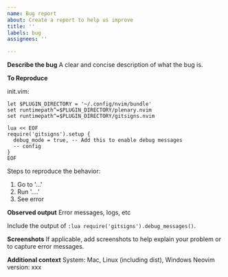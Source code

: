 ```yaml
---
name: Bug report
about: Create a report to help us improve
title: ''
labels: bug
assignees: ''

---
```


**Describe the bug**
A clear and concise description of what the bug is.

**To Reproduce**

init.vim:

```vim
let $PLUGIN_DIRECTORY = '~/.config/nvim/bundle'
set runtimepath^=$PLUGIN_DIRECTORY/plenary.nvim
set runtimepath^=$PLUGIN_DIRECTORY/gitsigns.nvim

lua << EOF
require('gitsigns').setup {
  debug_mode = true, -- Add this to enable debug messages
  -- config
}
EOF

```

Steps to reproduce the behavior:
1. Go to '...'
2. Run '....'
3. See error

**Observed output**
Error messages, logs, etc

Include the output of `:lua require('gitsigns').debug_messages()`.

**Screenshots**
If applicable, add screenshots to help explain your problem or to capture error messages.

**Additional context**
System: Mac, Linux (including dist), Windows
Neovim version: xxx
